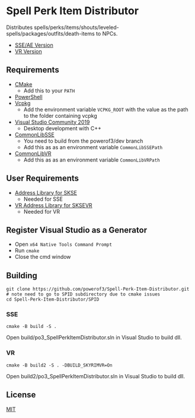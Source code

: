 # Spell Perk Item Distributor

Distributes spells/perks/items/shouts/leveled-spells/packages/outfits/death-items to NPCs.
*	[SSE/AE Version](https://www.nexusmods.com/skyrimspecialedition/mods/36869)
*	[VR Version](https://www.nexusmods.com/skyrimspecialedition/mods/59121)

## Requirements
* [CMake](https://cmake.org/)
	* Add this to your `PATH`
* [PowerShell](https://github.com/PowerShell/PowerShell/releases/latest)
* [Vcpkg](https://github.com/microsoft/vcpkg)
	* Add the environment variable `VCPKG_ROOT` with the value as the path to the folder containing vcpkg
* [Visual Studio Community 2019](https://visualstudio.microsoft.com/)
	* Desktop development with C++
* [CommonLibSSE](https://github.com/powerof3/CommonLibSSE/tree/dev)
	* You need to build from the powerof3/dev branch
	* Add this as as an environment variable `CommonLibSSEPath`
* [CommonLibVR](https://github.com/alandtse/CommonLibVR/tree/vr)
	* Add this as as an environment variable `CommonLibVRPath`

## User Requirements
* [Address Library for SKSE](https://www.nexusmods.com/skyrimspecialedition/mods/32444)
	* Needed for SSE
* [VR Address Library for SKSEVR](https://www.nexusmods.com/skyrimspecialedition/mods/58101)
	* Needed for VR
## Register Visual Studio as a Generator
* Open `x64 Native Tools Command Prompt`
* Run `cmake`
* Close the cmd window

## Building
```
git clone https://github.com/powerof3/Spell-Perk-Item-Distributor.git
# note need to go to SPID subdirectory due to cmake issues
cd Spell-Perk-Item-Distributor/SPID
```
### SSE
```
cmake -B build -S .
```
Open build/po3_SpellPerkItemDistributor.sln in Visual Studio to build dll.
### VR
```
cmake -B build2 -S . -DBUILD_SKYRIMVR=On
```
Open build2/po3_SpellPerkItemDistributor.sln in Visual Studio to build dll.

## License
[MIT](LICENSE)
